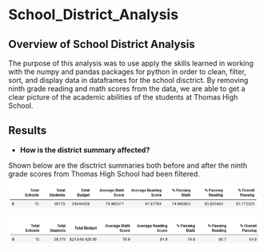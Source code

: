# School_District_Analysis

## Overview of School District Analysis
The purpose of this analysis was to use apply the skills learned in working with the numpy and pandas packages for python in order to clean, filter, sort, and display data in dataframes for the school disctrict. By removing ninth grade reading and math scores from the data, we are able to get a clear picture of the academic abilities of the students at Thomas High School. 

## Results
* **How is the district summary affected?**

Shown below are the disctrict summaries both before and after the ninth grade scores from Thomas High School had been filtered.

![with ninth grade](/Resources/dist_summary_unfiltered.png)

![filtered ninth out](/Resources/dis_summary_filtered.png)


